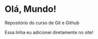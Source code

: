 # Olá, Mundo!
 Repositório do curso de Git e Github




Essa linha eu adicionei diretamente no site!
